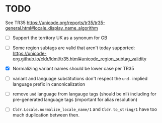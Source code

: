 # TODO

See TR35 https://unicode.org/reports/tr35/tr35-general.html#locale_display_name_algorithm

* [ ] Support the territory UK as a synonum for GB

* [ ] Some region subtags are valid that aren't today supported: https://unicode-org.github.io/cldr/ldml/tr35.html#unicode_region_subtag_validity

* [X] Normalizing variant names should be lower case per TR35

* [ ] variant and language substitutions don't respect the `und-` implied language prefix in canonicalization

* [ ] remove `und` language from langauge tags (should be nil) including for pre-generated language tags (important for alias resolution)

* [ ] `Cldr.Locale.normalize_locale_name/1` and `Cldr.to_string/1` have too much duplication between then.